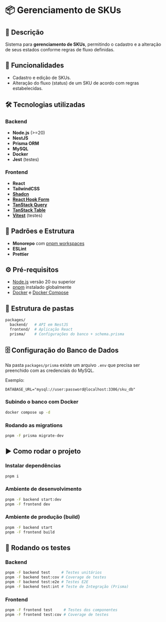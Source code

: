 # 📦 Gerenciamento de SKUs  

## 📖 Descrição  
Sistema para **gerenciamento de SKUs**, permitindo o cadastro e a alteração de seus estados conforme regras de fluxo definidas.  

## 🚀 Funcionalidades  
- Cadastro e edição de SKUs.  
- Alteração do fluxo (status) de um SKU de acordo com regras estabelecidas.  

## 🛠️ Tecnologias utilizadas  

### Backend  
- **Node.js** (>=20)  
- **NestJS**  
- **Prisma ORM**  
- **MySQL**  
- **Docker**  
- **Jest** (testes)  

### Frontend  
- **React**  
- **TailwindCSS**  
- [**Shadcn**](https://ui.shadcn.com/)  
- [**React Hook Form**](https://react-hook-form.com/)
- [**TanStack Query**](https://tanstack.com/query/latest)  
- [**TanStack Table**](https://tanstack.com/table/latest)  
- [**Vitest**](https://vitest.dev/) (testes)  

## 📐 Padrões e Estrutura  
- **Monorepo** com [pnpm workspaces](https://pnpm.io/workspaces)  
- **ESLint**
- **Prettier**

## ⚙️ Pré-requisitos  
- [Node.js](https://nodejs.org/) versão 20 ou superior  
- [pnpm](https://pnpm.io/) instalado globalmente  
- [Docker](https://www.docker.com/) e [Docker Compose](https://docs.docker.com/compose/)  

## 📂 Estrutura de pastas  
```bash
packages/
  backend/   # API em NestJS
  frontend/  # Aplicação React
  prisma/    # Configurações do banco + schema.prisma
```

## 🗄️ Configuração do Banco de Dados  
Na pasta `packages/prisma` existe um arquivo `.env` que precisa ser preenchido com as credenciais do MySQL.  

Exemplo:  
```env
DATABASE_URL="mysql://user:password@localhost:3306/sku_db"
```

### Subindo o banco com Docker  
```bash
docker compose up -d
```

### Rodando as migrations  
```bash
pnpm -F prisma migrate-dev
```

## ▶️ Como rodar o projeto  

### Instalar dependências  
```bash
pnpm i
```

### Ambiente de desenvolvimento  
```bash
pnpm -F backend start:dev
pnpm -F frontend dev
```

### Ambiente de produção (build)  
```bash
pnpm -F backend start
pnpm -F frontend build
```

## 🧪 Rodando os testes  

### Backend  
```bash
pnpm -F backend test     # Testes unitários
pnpm -F backend test:cov # Coverage de testes
pnpm -F backend test:e2e # Testes E2E
pnpm -F backend test:int # Teste de Integração (Prisma)
```

### Frontend  
```bash
pnpm -F frontend test     # Testes dos componentes
pnpm -F frontend test:cov # Coverage de testes
```
